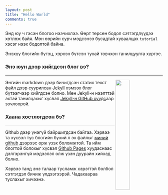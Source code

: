 ```yaml
---
layout: post
title: "Hello World"
comments: true
---
```



Энд юу ч гэсэн блогоо нээчихлээ. Өөрт төрсөн бодол сэтгэгдлүүдээ хөтлөж байя. Мөн өөрийн сурч мэдсэнээ бусадтай хуваалцах `tutorial` хэсэг нээх бодолтой байна. 


Энэхүү блогийн бүтэц, хэрхэн бүтсэн тухай товчхон танилцуулга хүргэе.

### Энэ юун дээр хийгдсэн блог вэ?
------------
<img src="{{site.url}}/images/octojekyll.png" width="30%" align="right">Энгийн markdown дээр бичигдсэн статик текст файл дээр суурилсан [Jekyll][jekyll] хэмээх блог бүтээгчээр хийгдсэн болно. Мөн Jekyll-н нээлттэй эхтэй танилцахыг хүсвэл [Jekyll-н GitHub хуудс][jekyll-gh]аар зочлоорой.


### Хаана хостлогдсон бэ?
------------
Github дээр үнэгүй байршигдсан байгаа. Хэрвээ та хүсвэл тус блогийн бүхий л эх файлыг [миний github][ganni-gh] дээрээс орж үзэх боломжтой. Та ийм блогтой болохыг хүсвэл [Github Pages][gh-pages] хуудаснаас дэлгэрэнгүй мэдээлэл олж үзэн дуурайн хийхэд болно. 

Хэрвээ танд энэ талаар тусламж хэрэгтэй болбол сэтгэгдэл бичиж үлдээгээрэй. Чадахаараа туслахыг хичээнэ. 

[jekyll-gh]: https://github.com/jekyll/jekyll
[jekyll]:    http://jekyllrb.com
[ganni-gh]:    http://github.com/ganni/ganni.github.io
[gh-pages]:   https://pages.github.com
